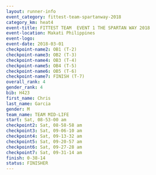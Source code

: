 ```yaml
---
layout: runner-info 
event_category: fittest-team-spartanway-2018 
category_km: heat4 
event-title: FITTEST TEAM  EVENT 1 THE SPARTAN WAY 2018 
event-location: Makati Philippines 
event-logo: 
event-date: 2018-03-01 
checkpoint-name2: OB1 (T-2) 
checkpoint-name3: OB2 (T-3) 
checkpoint-name4: OB3 (T-4) 
checkpoint-name5: OB4 (T-5) 
checkpoint-name6: OB5 (T-6) 
checkpoint-name7: FINISH (T-7) 
overall_rank: 4
gender_rank: 4
bib: H423
first_name: Chris
last_name: Garcia
gender: M
team_name: TEAM MID-LIFE
start: Sat, 08-53-00 am
checkpoint2: Sat, 08-58-58 am
checkpoint3: Sat, 09-06-10 am
checkpoint4: Sat, 09-13-32 am
checkpoint5: Sat, 09-20-57 am
checkpoint6: Sat, 09-27-28 am
checkpoint7: Sat, 09-31-14 am
finish: 0-38-14
status: FINISHER
---
```

